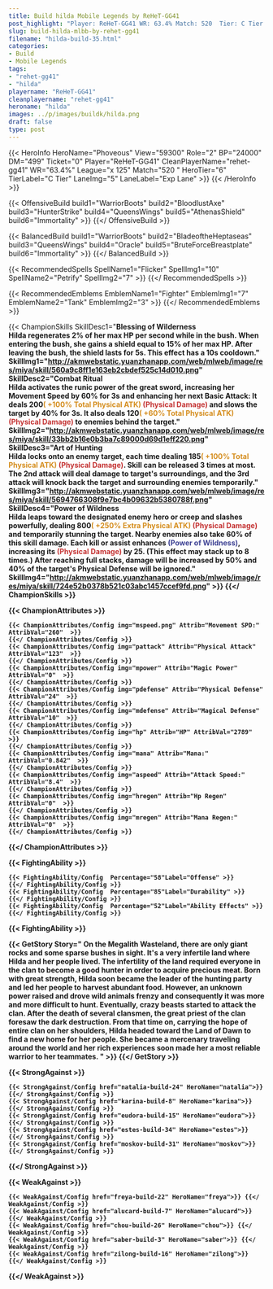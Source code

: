 ```yaml
---
title: Build hilda Mobile Legends by ReHeT-GG41
post_highlight: "Player: ReHeT-GG41 WR: 63.4% Match: 520  Tier: C Tier Lane: Exp Lane"
slug: build-hilda-mlbb-by-rehet-gg41
filename: "hilda-build-35.html"
categories: 
- Build 
- Mobile Legends
tags: 
- "rehet-gg41"
- "hilda"
playername: "ReHeT-GG41"
cleanplayername: "rehet-gg41"
heroname: "hilda"
images: ../p/images/buildk/hilda.png
draft: false
type: post
---
```


{{< HeroInfo HeroName="Phoveous" View="59300" Role="2" BP="24000" DM="499" Ticket="0" Player="ReHeT-GG41" CleanPlayerName="rehet-gg41" WR="63.4%" League="x 125" Match="520 " HeroTier="6" TierLabel="C Tier" LaneImg="5" LaneLabel="Exp Lane" >}} {{< /HeroInfo >}}
 
{{< OffensiveBuild build1="WarriorBoots"  build2="BloodlustAxe" build3="HunterStrike" build4="QueensWings" build5="AthenasShield" build6="Immortality" >}} {{</ OffensiveBuild >}}  

{{< BalancedBuild build1="WarriorBoots"  build2="BladeoftheHeptaseas" build3="QueensWings" build4="Oracle" build5="BruteForceBreastplate" build6="Immortality" >}} {{</ BalancedBuild >}}  

{{< RecommendedSpells SpellName1="Flicker" SpellImg1="10" SpellName2="Petrify" SpellImg2="7" >}} {{</ RecommendedSpells >}}   

{{< RecommendedEmblems EmblemName1="Fighter" EmblemImg1="7" EmblemName2="Tank" EmblemImg2="3" >}} {{</ RecommendedEmblems >}}   

{{< ChampionSkills SkillDesc1="<b>Blessing of Wilderness<br>Hilda regenerates 2% of her max HP per second while in the bush. When entering the bush, she gains a shield equal to 15% of her max HP. After leaving the bush, the shield lasts for 5s. This effect has a 10s cooldown." SkillImg1="http://akmwebstatic.yuanzhanapp.com/web/mlweb/image/res/miya/skill/560a9c8ff1e163eb2cbdef525c14d010.png"  SkillDesc2="<b>Combat Ritual<br>Hilda activates the runic power of the great sword, increasing her Movement Speed by 60% for 3s and enhancing her next Basic Attack: It deals 200<font color='#D58E1F'>( +100% Total Physical ATK)</font> <font color='#C53535'>(Physical Damage)</font> and slows the target by 40% for 3s. It also deals 120<font color='#D58E1F'>( +60% Total Physical ATK)</font> <font color='#C53535'>(Physical Damage)</font> to enemies behind the target." SkillImg2="http://akmwebstatic.yuanzhanapp.com/web/mlweb/image/res/miya/skill/33bb2b16e0b3ba7c89000d69d1eff220.png"  SkillDesc3="<b>Art of Hunting<br>Hilda locks onto an enemy target, each time dealing 185<font color='#D58E1F'>( +100% Total Physical ATK)</font> <font color='#C53535'>(Physical Damage)</font>. Skill can be released 3 times at most. The 2nd attack will deal damage to target's surroundings, and the 3rd attack will knock back the target and surrounding enemies temporarily." SkillImg3="http://akmwebstatic.yuanzhanapp.com/web/mlweb/image/res/miya/skill/5694766308f9e7bc4b09632b5380788f.png"  SkillDesc4="<b>Power of Wildness<br>Hilda leaps toward the designated enemy hero or creep and slashes powerfully, dealing 800<font color='#D58E1F'>( +250% Extra Physical ATK)</font> <font color='#C53535'>(Physical Damage)</font> and temporarily stunning the target. Nearby enemies also take 60% of this skill damage. Each kill or assist enhances <font color='#404495'>(Power of Wildness)</font>, increasing its <font color='#C53535'>(Physical Damage)</font> by 25. (This effect may stack up to 8 times.) After reaching full stacks, damage will be increased by 50% and 40% of the target's Physical Defense will be ignored." SkillImg4="http://akmwebstatic.yuanzhanapp.com/web/mlweb/image/res/miya/skill/724e52b0378b521c03abc1457ccef9fd.png"  >}} {{</ ChampionSkills >}}
	

{{< ChampionAttributes >}}

	{{< ChampionAttributes/Config img="mspeed.png" Attrib="Movement SPD:" AttribVal="260"  >}} 
	{{</ ChampionAttributes/Config >}}
	{{< ChampionAttributes/Config img="pattack" Attrib="Physical Attack" AttribVal="123"  >}} 
	{{</ ChampionAttributes/Config >}}
	{{< ChampionAttributes/Config img="mpower" Attrib="Magic Power" AttribVal="0"  >}} 
	{{</ ChampionAttributes/Config >}}
	{{< ChampionAttributes/Config img="pdefense" Attrib="Physical Defense" AttribVal="24"  >}} 
	{{</ ChampionAttributes/Config >}}
	{{< ChampionAttributes/Config img="mdefense" Attrib="Magical Defense" AttribVal="10"  >}} 
	{{</ ChampionAttributes/Config >}}
	{{< ChampionAttributes/Config img="hp" Attrib="HP" AttribVal="2789"  >}} 
	{{</ ChampionAttributes/Config >}}
	{{< ChampionAttributes/Config img="mana" Attrib="Mana:" AttribVal="0.842"  >}} 
	{{</ ChampionAttributes/Config >}}
	{{< ChampionAttributes/Config img="aspeed" Attrib="Attack Speed:" AttribVal="8.4"  >}} 
	{{</ ChampionAttributes/Config >}}
	{{< ChampionAttributes/Config img="hregen" Attrib="Hp Regen" AttribVal="0"  >}} 
	{{</ ChampionAttributes/Config >}}
	{{< ChampionAttributes/Config img="mregen" Attrib="Mana Regen:" AttribVal="0"  >}} 
	{{</ ChampionAttributes/Config >}}
	
	
{{</ ChampionAttributes >}}


{{< FightingAbility >}}

	{{< FightingAbility/Config  Percentage="58"Label="Offense" >}} 
	{{</ FightingAbility/Config >}}		
	{{< FightingAbility/Config  Percentage="85"Label="Durability" >}} 
	{{</ FightingAbility/Config >}}
	{{< FightingAbility/Config  Percentage="52"Label="Ability Effects" >}} 
	{{</ FightingAbility/Config >}}
	
{{< FightingAbility >}}

{{< GetStory Story=" On the Megalith Wasteland, there are only giant rocks and some sparse bushes in sight. It\'s a very infertile land where Hilda and her people lived. The infertility of the land required everyone in the clan to become a good hunter in order to acquire precious meat. Born with great strength, Hilda soon became the leader of the hunting party and led her people to harvest abundant food. However, an unknown power raised and drove wild animals frenzy and consequently it was more and more difficult to hunt. Eventually, crazy beasts started to attack the clan. After the death of several clansmen, the great priest of the clan foresaw the dark destruction. From that time on, carrying the hope of entire clan on her shoulders, Hilda headed toward the Land of Dawn to find a new home for her people. She became a mercenary traveling around the world and her rich experiences soon made her a most reliable warrior to her teammates. " >}}  {{</ GetStory >}}

{{< StrongAgainst >}}

	{{< StrongAgainst/Config href="natalia-build-24" HeroName="natalia">}} {{</ StrongAgainst/Config >}}
	{{< StrongAgainst/Config href="karina-build-8" HeroName="karina">}} {{</ StrongAgainst/Config >}}
	{{< StrongAgainst/Config href="eudora-build-15" HeroName="eudora">}} {{</ StrongAgainst/Config >}}
	{{< StrongAgainst/Config href="estes-build-34" HeroName="estes">}} {{</ StrongAgainst/Config >}}
	{{< StrongAgainst/Config href="moskov-build-31" HeroName="moskov">}} {{</ StrongAgainst/Config >}}
	
{{</ StrongAgainst >}}

{{< WeakAgainst >}}

	{{< WeakAgainst/Config href="freya-build-22" HeroName="freya">}} {{</ WeakAgainst/Config >}}
	{{< WeakAgainst/Config href="alucard-build-7" HeroName="alucard">}} {{</ WeakAgainst/Config >}}
	{{< WeakAgainst/Config href="chou-build-26" HeroName="chou">}} {{</ WeakAgainst/Config >}}
	{{< WeakAgainst/Config href="saber-build-3" HeroName="saber">}} {{</ WeakAgainst/Config >}}
	{{< WeakAgainst/Config href="zilong-build-16" HeroName="zilong">}} {{</ WeakAgainst/Config >}}
	
{{</ WeakAgainst >}}
